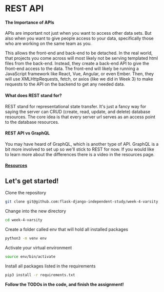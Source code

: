 # REST API

#### The Importance of APIs

APIs are important not just when you want to access other data sets. But also when you want to give people access to your data, specifically those who are working on the same team as you.

This allows the front-end and back-end to be detached. In the real world, that projects you come across will most likely not be serving templated html files from the back-end. Instead, they create a back-end API to give the front-end access to the data. The front-end will likely  be running a JavaScript framework like React, Vue, Angular, or even Ember. Then, they will use XMLHttpRequests, fetch, or axios (like we did in Week 3) to make requests to the API on the backend to get any needed data.

#### What does REST stand for?

REST stand for representational state transfer. It's just a fancy way for saying the server can CRUD (create, read, update, and delete) database resources. The core idea is that every server url serves as an access point to the database resources.

#### REST API vs GraphQL

You may have heard of GraphQL, which is another type of API. GraphQL is a bit more involved to set up so we'll stick to REST for now. If you would like to learn more about the differences there is a video in the resources page.

#### [Resources](https://github.com/flask-django-independent-study/varsity/blob/master/Resources/Week-4.md)

## Let's get started!

Clone the repository
```zsh
git clone git@github.com:flask-django-independent-study/week-4-varsity.git
```

Change into the new directory
```zsh
cd week-4-varsity
```

Create a folder called env that will hold all installed packages
```zsh
python3 -m venv env
```

Activate your virtual environment
```zsh
source env/bin/activate
```

Install all packages listed in the requirements
```zsh
pip3 install -r requirements.txt
```

**Follow the TODOs in the code, and finish the assignment!**
